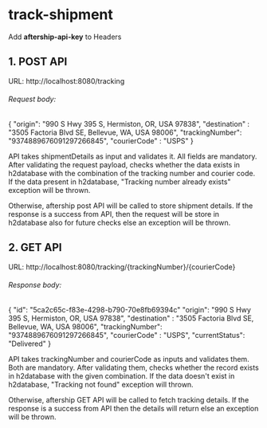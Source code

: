 # track-shipment

Add **aftership-api-key** to Headers

## 1. POST API  
URL: http://localhost:8080/tracking

###### Request body: 
 {
   "origin": "990 S Hwy 395 S, Hermiston, OR, USA 97838",
   "destination" : "3505 Factoria Blvd SE, Bellevue, WA, USA 98006",
   "trackingNumber": "9374889676091297266845",
   "courierCode" : "USPS"
 } 
 
 API takes shipmentDetails as input and validates it. All fields are mandatory. After validating the request payload, checks whether the data exists in h2database with the combination of the tracking number and courier code. If the data present in h2database, "Tracking number already exists" exception will be thrown. 
 
 Otherwise, aftership post API will be called to store shipment details. If the response is a success from API, then the request will be store in h2database also for future checks else an exception will be thrown.
 
 ## 2. GET API  
URL: http://localhost:8080/tracking/{trackingNumber}/{courierCode}

###### Response body: 
 {
   "id": "5ca2c65c-f83e-4298-b790-70e8fb69394c"
   "origin": "990 S Hwy 395 S, Hermiston, OR, USA 97838",
   "destination" : "3505 Factoria Blvd SE, Bellevue, WA, USA 98006",
   "trackingNumber": "9374889676091297266845",
   "courierCode" : "USPS",
   "currentStatus": "Delivered"
 } 
 
 API takes trackingNumber and courierCode as inputs and validates them. Both are mandatory. After validating them, checks whether the record exists in h2database with the given combination. If the data doesn't exist in h2database, "Tracking not found" exception will thrown.
 
 Otherwise, aftership GET API will be called to fetch tracking details. If the response is a success from API then the details will return else an exception will be thrown.
